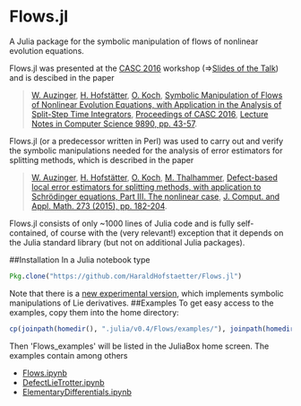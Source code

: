 # Flows.jl
A Julia package for the symbolic manipulation of flows of nonlinear evolution equations.

Flows.jl was presented at the [CASC 2016](http://www.casc.cs.uni-bonn.de/2016/) workshop
(=>[Slides of the Talk](http://www.harald-hofstaetter.at/Math/SymbolicManipulationOfFlows.pdf))
and is descibed in the paper

>[W. Auzinger](http://www.asc.tuwien.ac.at/~winfried), [H. Hofstätter](http://www.harald-hofstaetter.at), [O. Koch](http://othmar-koch.org), [ Symbolic Manipulation of Flows of Nonlinear Evolution Equations, with Application in the Analysis of Split-Step Time Integrators](http://arxiv.org/pdf/1605.00453.pdf), [Proceedings of CASC 2016](http://www.casc.cs.uni-bonn.de/2016/), [Lecture Notes in Computer Science 9890, pp. 43-57](http://dx.doi.org/10.1007/978-3-319-45641-6_3).

Flows.jl (or a predecessor written in Perl) was used to carry out and verify the symbolic manipulations 
needed for the analysis of error estimators for splitting methods, which is described in the paper

> [W. Auzinger](http://www.asc.tuwien.ac.at/~winfried),
> [H. Hofstätter](http://www.harald-hofstaetter.at),
> [O. Koch](http://othmar-koch.org), 
> [M. Thalhammer](http://techmath.uibk.ac.at/mecht/),
> [Defect-based local error estimators for splitting methods, with application to Schr&ouml;dinger equations, Part III. The nonlinear case](http://www.asc.tuwien.ac.at/preprint/2013/asc19x2013.pdf),
> [J. Comput. and Appl. Math. 273 (2015), pp. 182-204](http://dx.doi.org/10.1016/j.cam.2014.06.012).

Flows.jl consists of only ~1000 lines of Julia code and is fully self-contained, 
of course with the (very relevant!) exception that it depends on the Julia standard library
(but not on  additional Julia packages).


##Installation
In a Julia notebook type
```julia
Pkg.clone("https://github.com/HaraldHofstaetter/Flows.jl")
```
Note that there is a [new experimental version](https://github.com/HaraldHofstaetter/Flows.jl/tree/lie_experimental), which implements symbolic manipulations of Lie derivatives.
##Examples
To get easy access to the examples, copy them into the home directory:
```julia
cp(joinpath(homedir(), ".julia/v0.4/Flows/examples/"), joinpath(homedir(), "Flows_examples"), remove_destination=true)
```
Then 'Flows_examples' will be listed in the JuliaBox home screen. The examples contain among others
+ [Flows.ipynb](https://github.com/HaraldHofstaetter/Flows.jl/blob/master/examples/Flows.ipynb)
+ [DefectLieTrotter.ipynb](https://github.com/HaraldHofstaetter/Flows.jl/blob/master/examples/DefectLieTrotter.ipynb)
+ [ElementaryDifferentials.ipynb](https://github.com/HaraldHofstaetter/Flows.jl/blob/master/examples/ElementaryDifferentials.ipynb)
  
